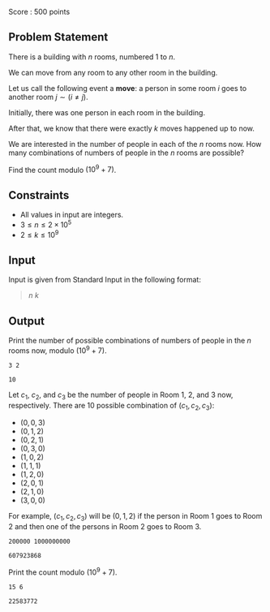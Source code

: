 Score : $500$ points

## Problem Statement

There is a building with $n$ rooms, numbered $1$ to $n$.

We can move from any room to any other room in the building.

Let us call the following event a **move**: a person in some room $i$ goes to another room $j \sim (i \neq j)$.

Initially, there was one person in each room in the building.

After that, we know that there were exactly $k$ moves happened up to now.

We are interested in the number of people in each of the $n$ rooms now. How many combinations of numbers of people in the $n$ rooms are possible?

Find the count modulo $(10^9 + 7)$.

## Constraints

- All values in input are integers.
- $3 \leq n \leq 2 \times 10^5$
- $2 \leq k \leq 10^9$

## Input

Input is given from Standard Input in the following format:

> $n$ $k$

## Output

Print the number of possible combinations of numbers of people in the $n$ rooms now, modulo $(10^9 + 7)$.

```input1
3 2
```

```output1
10
```

Let $c_1$, $c_2$, and $c_3$ be the number of people in Room $1$, $2$, and $3$ now, respectively. There are $10$ possible combination of $(c_1, c_2, c_3)$:

- $(0, 0, 3)$
- $(0, 1, 2)$
- $(0, 2, 1)$
- $(0, 3, 0)$
- $(1, 0, 2)$
- $(1, 1, 1)$
- $(1, 2, 0)$
- $(2, 0, 1)$
- $(2, 1, 0)$
- $(3, 0, 0)$

For example, $(c_1, c_2, c_3)$ will be $(0, 1, 2)$ if the person in Room $1$ goes to Room $2$ and then one of the persons in Room $2$ goes to Room $3$.

```input2
200000 1000000000
```

```output2
607923868
```

Print the count modulo $(10^9 + 7)$.

```input3
15 6
```

```output3
22583772
```